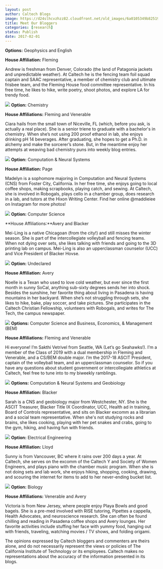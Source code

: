 ```yaml
---
layout: post
author: Caltech Blogs
image: https://d24slhcvzhzz82.cloudfront.net/old_images/6a0105349b8251970b01bb0a035cfb970d.jpg
title: Meet Our Bloggers
categories: [research]
status: Publish
date: 2017-02-01
---
```



**Options:** Geophysics and English

**House Affiliation:** Fleming

Andrew is freshman from Denver, Colorado (the land of Patagonia jackets and unpredictable weather). At Caltech he is the fencing team foil squad captain and SAAC representative, a member of chemistry club and ultimate frisbee team, and the Fleming House food committee representative. In his free time, he likes to hike, write poetry, shoot photos, and explore LA for trendy food.


![](https://d24slhcvzhzz82.cloudfront.net/old_images/6a0105349b8251970b01b8d2a88266970c.jpg)
**Option:** Chemistry

**House Affiliations:** Fleming and Venerable

Ciara hails from the small town of Niceville, FL (which, before you ask, is actually a real place). She is a senior triene to graduate with a bachelor's in chemistry. When she’s not using 200 proof ethanol in lab, she enjoys drinking pH 14 beverages. After graduating, she hopes to get a Ph.D. in alchemy and make the sorcerer’s stone. But, in the meantime enjoy her attempts at weaving bad chemistry puns into weekly blog entries.




![](https://d24slhcvzhzz82.cloudfront.net/old_images/6a0105349b8251970b01bb09a8020d970d.jpg)
**Option:** Computation &amp; Neural Systems

**House Affiliation:** Page

Madelyn is a sophomore majoring in Computation and Neural Systems (CNS) from Foster City, California. In her free time, she enjoys going to local coffee shops, making scrapbooks, playing catch, and sewing. At Caltech, she is involved in Robogals, plays cello in a chamber group, does research in a lab, and tutors at the Hixon Writing Center. Find her online @maddieiee on Instagram for more photos!




![](https://d24slhcvzhzz82.cloudfront.net/old_images/6a0105349b8251970b01b8d28f2911970c.jpg)
**Option:** Computer Science

**House Affiliations:**Avery and Blacker

Mei-Ling is a native Chicagoan (from the city!) and still misses the winter season. She is part of the intercollegiate volleyball and fencing teams. When not dying over sets, she likes talking with friends and going to the 3D printing lab on campus. Mei-Ling is also an upperclassman counselor (UCC) and Vice President of Blacker Hovse.




![](https://d24slhcvzhzz82.cloudfront.net/old_images/6a0105349b8251970b01b7c904de9f970b.jpg)
**Option:** Undeclared

**House Affiliation:** Avery

Noelle is a Texan who used to love cold weather, but ever since the first month in sunny SoCal, anything sub-sixty degrees sends her into shock. Besides the sunshine, her favorite thing about living in Pasadena is having mountains in her backyard. When she’s not struggling through sets, she likes to hike, bake, play soccer, and take pictures. She participates in the Caltech Christian Fellowship, volunteers with Robogals, and writes for The Tech, the campus newspaper.




![](https://d24slhcvzhzz82.cloudfront.net/old_images/6a0105349b8251970b01bb09a80231970d.jpg)
**Options:** Computer Science and Business, Economics, &amp; Management (BEM)

**House Affiliations:** Fleming and Venerable

Hi everyone! I’m Sakthi Vetrivel from Seattle, WA (Let’s go Seahawks!). I’m a member of the Class of 2019 with a dual membership in Fleming and Venerable, and a CS/BEM double major. I’m the 2017-18 ASCIT President, captain of the volleyball team, and an upperclassman counselor. So if you have any questions about student government or intercollegiate athletics at Caltech, feel free to tune into to my biweekly ramblings.




![](https://d24slhcvzhzz82.cloudfront.net/old_images/6a0105349b8251970b01b8d290aecf970c.jpg)
**Options:** Computation &amp; Neural Systems and Geobiology

**House Affiliation:** Blacker

Sarah is a CNS and geobiology major from Westchester, NY. She is the ASCIT Treasurer, Blacker Title IX Coordinator, UCC, Health ad in training, Board of Controls representative, and sits on Blacker excomm as a librarian and a social team representative. When she's not studying rocks and brains, she likes cooking, playing with her pet snakes and crabs, going to the gym, hiking, and having fun with friends.




![](https://d24slhcvzhzz82.cloudfront.net/old_images/6a0105349b8251970b01b7c904dead970b.jpg)
**Option:** Electrical Engineering

**House Affiliation:** Lloyd

Sunny is from Vancouver, BC where it rains over 200 days a year. At Caltech, she serves on the excomm of the Caltech Y and Society of Women Engineers, and plays piano with the chamber music program. When she is not doing sets and lab work, she enjoys hiking, shopping, cooking, drawing, and scouring the internet for items to add to her never-ending bucket list.




![](https://d24slhcvzhzz82.cloudfront.net/old_images/6a0105349b8251970b0224df318f35200b.jpg)
**Option:** Biology

**House Affiliations:** Venerable and Avery

Victoria is from New Jersey, where people enjoy Playa Bowls and good bagels. She is a pre-med involved with RISE tutoring, Pipettes a cappella, Health Advocates, and neuroscience research. She can often be found chilling and reading in Pasadena coffee shops and Avery lounges. Her favorite activities include stuffing her face with yummy food, hanging out with friends, traveling, watching movies / TV shows, and folding origami.


The opinions expressed by Caltech bloggers and commenters are theirs alone, and do not necessarily represent the views or policies of The California Institute of Technology or its employees. Caltech makes no representations about the accuracy of the information presented in its blogs.


